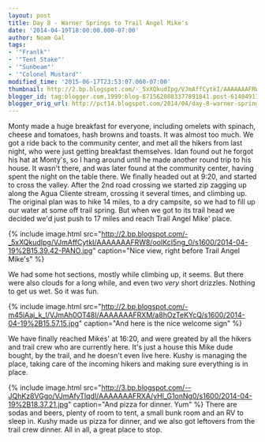 ```yaml
---
layout: post
title: Day 8 - Warner Springs to Trail Angel Mike's
date: '2014-04-19T18:00:00.000-07:00'
author: Noam Gal
tags:
- '"Franlk"'
- '"Tent Stake"'
- '"Sunbeam"'
- '"Colonel Mustard"'
modified_time: '2015-06-17T23:53:07.060-07:00'
thumbnail: http://2.bp.blogspot.com/-_5xXQkudIpg/VJmAffCytkI/AAAAAAAFRW8/ooIKcI5ng_0/s72-c/2014-04-19%2B15.39.42-PANO.jpg
blogger_id: tag:blogger.com,1999:blog-8715620883377891841.post-6140491164781573414
blogger_orig_url: http://pct14.blogspot.com/2014/04/day-8-warner-springs-to-trail-angel.html
---
```

Monty made a huge breakfast for everyone, including omelets with spinach, cheese and tomatoes, hash browns and toasts. It was almost too much. We got a ride back to the community center, and met all the hikers from last night, who were just getting breakfast themselves. Idan found out he forgot his hat at Monty's, so I hang around until he made another round trip to his house. It wasn't there, and was later found at the community center, having spent the night on the table there. We finally headed out at 9:20, and started to cross the valley. After the 2nd road crossing we started zip zagging up along the Agua Cliente stream, crossing it several times, and climbing up. The original plan was to hike 14 miles, to a dry campsite, so we had to fill up our water at some off trail spring. But when we got to its trail head we decided we'd just push to 17 miles and reach Trail Angel Mike' place.

{% include image.html src="http://2.bp.blogspot.com/-_5xXQkudIpg/VJmAffCytkI/AAAAAAAFRW8/ooIKcI5ng_0/s1600/2014-04-19%2B15.39.42-PANO.jpg" caption="Nice view, right before Trail Angel Mike's" %}

We had some hot sections, mostly while climbing up, it seems. But there were also clouds for a long while, and even two _very_ short drizzles. Nothing to get us wet. So it was fun.

{% include image.html src="http://2.bp.blogspot.com/-m45iAaj_k_I/VJmAh0OT48I/AAAAAAAFRXM/a8hOzTeKYcQ/s1600/2014-04-19%2B15.57.15.jpg" caption="And here is the nice welcome sign" %}

We have finally reached Mikes' at 16:20, and were greated by all the hikers and trail crew who are currently here. It's just a house this Mike dude bought, by the trail, and he doesn't even live here. Kushy is managing the place, taking care of the incoming hikers and making sure everything is in place.

{% include image.html src="http://3.bp.blogspot.com/--JQhKz8VGgo/VJmAfyTlqdI/AAAAAAAFRXA/yHl_G1onNg0/s1600/2014-04-19%2B18.37.21.jpg" caption="And pizza for dinner. Yum" %}
There are sodas and beers, plenty of room to tent, a small bunk room and an RV to sleep in. Kushy made us pizza for dinner, and we also got leftovers from the trail crew dinner. All in all, a great place to stop.
